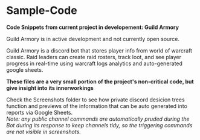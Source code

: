 # Sample-Code
**Code Snippets from current project in developement: Guild Armory**

Guild Armory is in active development and not currently open source.

Guild Armory is a discord bot that stores player info from world of warcraft classic.
Raid leaders can create raid rosters, track loot, and see player progress in real-time using warcraft logs analytics and auto-generated google sheets.

**These files are a very small portion of the project's non-critical code, but give insight into its innerworkings**

Check the Screenshots folder to see how private discord desicion trees function and previews of the information that can be auto generated into reports via Google Sheets.  
*Note: any public channel commands are automatically pruded during the Bot during its response to keep channels tidy, so the triggering commands are not visible in screenshots.*
